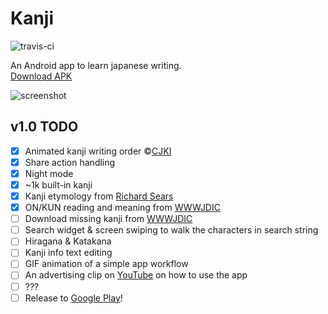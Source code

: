 Kanji
=====
![travis-ci](https://travis-ci.org/arbitrary-dev/kanji.svg?branch=master)

An Android app to learn japanese writing.  
[Download APK](https://github.com/arbitrary-dev/kanji/raw/master/app/kanji-0.1.apk)

![screenshot](https://github.com/arbitrary-dev/kanji/raw/master/screenshot.jpg "screenshot")

## v1.0 TODO
- [X] Animated kanji writing order &copy;[CJKI](http://cjki.org)
- [X] Share action handling
- [X] Night mode
- [X] ~1k built-in kanji
- [X] Kanji etymology from [Richard Sears](http://www.chineseetymology.org)
- [X] ON/KUN reading and meaning from [WWWJDIC](http://www.edrdg.org/cgi-bin/wwwjdic/wwwjdic?1B)
- [ ] Download missing kanji from [WWWJDIC](http://www.edrdg.org/cgi-bin/wwwjdic/wwwjdic?1B)
- [ ] Search widget &amp; screen swiping to walk the characters in search string
- [ ] Hiragana &amp; Katakana
- [ ] Kanji info text editing
- [ ] GIF animation of a simple app workflow
- [ ] An advertising clip on [YouTube](https://www.youtube.com) on how to use the app
- [ ] ???
- [ ] Release to [Google Play](https://play.google.com/store)!
